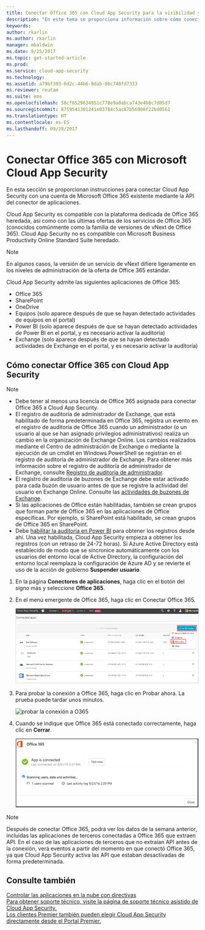 ```yaml
---
title: Conectar Office 365 con Cloud App Security para la visibilidad y el control del uso | Microsoft Docs
description: "En este tema se proporciona información sobre cómo conectar la aplicación Office 365 con Cloud App Security mediante el conector de API."
keywords: 
author: rkarlin
ms.author: rkarlin
manager: mbaldwin
ms.date: 9/25/2017
ms.topic: get-started-article
ms.prod: 
ms.service: cloud-app-security
ms.technology: 
ms.assetid: a79bf393-0d2c-44b6-8dab-86c740fd7333
ms.reviewer: reutam
ms.suite: ems
ms.openlocfilehash: 58cf8529634951c778e9a0abca743e4b8c7d05d7
ms.sourcegitcommit: 8759541301241e03784c5ac87b56986f22bd0561
ms.translationtype: HT
ms.contentlocale: es-ES
ms.lasthandoff: 09/28/2017
---
```

# <a name="connect-office-365-to-microsoft-cloud-app-security"></a>Conectar Office 365 con Microsoft Cloud App Security
En esta sección se proporcionan instrucciones para conectar Cloud App Security con una cuenta de Microsoft Office 365 existente mediante la API del conector de aplicaciones.  
  
Cloud App Security es compatible con la plataforma dedicada de Office 365 heredada, así como con las últimas ofertas de los servicios de Office 365 (conocidos comúnmente como la familia de versiones de vNext de Office 365).  Cloud App Security no es compatible con Microsoft Business Productivity Online Standard Suite heredado. 

> [!NOTE]
> En algunos casos, la versión de un servicio de vNext difiere ligeramente en los niveles de administración de la oferta de Office 365 estándar.

Cloud App Security admite las siguientes aplicaciones de Office 365:

- Office 365
- SharePoint
- OneDrive
- Equipos (solo aparece después de que se hayan detectado actividades de equipos en el portal)
- Power BI (solo aparece después de que se hayan detectado actividades de Power BI en el portal, y es necesario activar la auditoría)
- Exchange (solo aparece después de que se hayan detectado actividades de Exchange en el portal, y es necesario activar la auditoría)

 
## <a name="how-to-connect-office-365-to-cloud-app-security"></a>Cómo conectar Office 365 con Cloud App Security  
  
> [!NOTE]
>- Debe tener al menos una licencia de Office 365 asignada para conectar Office 365 a Cloud App Security.
>-  El registro de auditoría de administrador de Exchange, que está habilitado de forma predeterminada en Office 365, registra un evento en el registro de auditoría de Office 365 cuando un administrador (o un usuario al que se han asignado privilegios administrativos) realiza un cambio en la organización de Exchange Online. Los cambios realizados mediante el Centro de administración de Exchange o mediante la ejecución de un cmdlet en Windows PowerShell se registran en el registro de auditoría de administrador de Exchange. Para obtener más información sobre el registro de auditoría de administrador de Exchange, consulte [Registro de auditoría de administrador](http://go.microsoft.com/fwlink/p/?LinkID=619225).
>- El registro de auditoría de buzones de Exchange debe estar activado para cada buzón de usuario antes de que se registre la actividad del usuario en Exchange Online. Consulte las [actividades de buzones de Exchange](https://support.office.com/article/Search-the-audit-log-in-the-Office-365-Security-Compliance-Center-0d4d0f35-390b-4518-800e-0c7ec95e946c).
>- Si las aplicaciones de Office están habilitadas, también se crean grupos que forman parte de Office 365 en las aplicaciones de Office específicas. Por ejemplo, si SharePoint está habilitado, se crean grupos de Office 365 en SharePoint.
>- Debe [habilitar la auditoría en Power BI](https://powerbi.microsoft.com/documentation/powerbi-admin-auditing/) para obtener los registros desde ahí. Una vez habilitada, Cloud App Security empieza a obtener los registros (con un retraso de 24-72 horas).
> Si Azure Active Directory está establecido de modo que se sincronice automáticamente con los usuarios del entorno local de Active Directory, la configuración del entorno local reemplaza la configuración de Azure AD y se revierte el uso de la acción de gobierno **Suspender usuario**. 
 
1.  En la página **Conectores de aplicaciones**, haga clic en el botón del signo más y seleccione **Office 365**.  

2.  En el menú emergente de Office 365, haga clic en Conectar Office 365.

      ![conectar O365](./media/connect-0365.png) 
 
3.  Para probar la conexión a Office 365, haga clic en Probar ahora. La prueba puede tardar unos minutos.
  
    ![probar la conexión a O365](./media/o365-test-connection.png) 
 
4.   Cuando se indique que Office 365 está conectado correctamente, haga clic en **Cerrar**.
  
     ![O365 conectado](./media/o365-connected.png) 

> [!NOTE] 
> Después de conectar Office 365, podrá ver los datos de la semana anterior, incluidas las aplicaciones de terceros conectadas a Office 365 que extraen API. En el caso de las aplicaciones de terceros que no extraían API antes de la conexión, verá eventos a partir del momento en que conectó Office 365, ya que Cloud App Security activa las API que estaban desactivadas de forma predeterminada.

## <a name="see-also"></a>Consulte también  
[Controlar las aplicaciones en la nube con directivas](control-cloud-apps-with-policies.md)   
[Para obtener soporte técnico, visite la página de soporte técnico asistido de Cloud App Security.](http://support.microsoft.com/oas/default.aspx?prid=16031)   
[Los clientes Premier también pueden elegir Cloud App Security directamente desde el Portal Premier.](https://premier.microsoft.com/)  
  
  